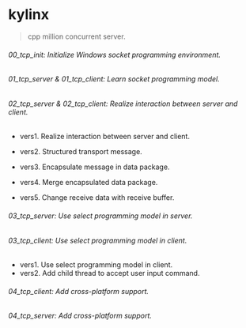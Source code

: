 # kylinx
> cpp million concurrent server.

###### 00_tcp_init: Initialize Windows socket programming environment.

###### 01_tcp_server & 01_tcp_client: Learn socket programming model.

###### 02_tcp_server & 02_tcp_client:  Realize interaction between server and client.

- vers1. Realize interaction between server and client.

- vers2. Structured transport message.

- vers3. Encapsulate message in data package.

- vers4. Merge encapsulated data package.

- vers5. Change receive data with receive buffer.


###### 03_tcp_server: Use select programming model in server.

###### 03_tcp_client: Use select programming model in client.

- vers1. Use select programming model in client.
- vers2. Add child thread to accept user input command.

###### 04_tcp_client: Add cross-platform support.

###### 04_tcp_server: Add cross-platform support.